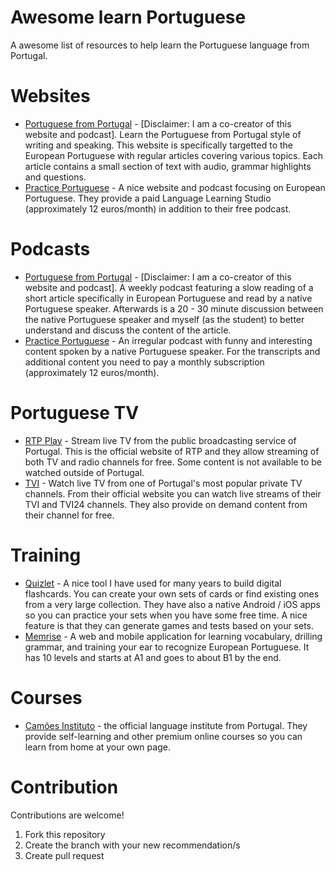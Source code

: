 # Awesome learn Portuguese
A awesome list of resources to help learn the Portuguese language from Portugal.

# Websites
* [Portuguese from Portugal](https://www.portuguesefromportugal.com/) - [Disclaimer: I am a co-creator of this website and podcast]. Learn the Portuguese from Portugal style of writing and speaking. This website is specifically targetted to the European Portuguese with regular articles covering various topics. Each article contains a small section of text with audio, grammar highlights and questions.
* [Practice Portuguese](https://www.practiceportuguese.com/) - A nice website and podcast focusing on European Portuguese. They provide a paid Language Learning Studio (approximately 12 euros/month) in addition to their free podcast.

# Podcasts
* [Portuguese from Portugal](https://www.portuguesefromportugal.com/podcasts) - [Disclaimer: I am a co-creator of this website and podcast]. A weekly podcast featuring a slow reading of a short article specifically in European Portuguese and read by a native Portuguese speaker. Afterwards is a 20 - 30 minute discussion between the native Portuguese speaker and myself (as the student) to better understand and discuss the content of the article.
* [Practice Portuguese](https://www.practiceportuguese.com/) - An irregular podcast with funny and interesting content spoken by a native Portuguese speaker. For the transcripts and additional content you need to pay a monthly subscription (approximately 12 euros/month).

# Portuguese TV
* [RTP Play](https://rtp.pt/play/) - Stream live TV from the public broadcasting service of Portugal. This is the official website of RTP and they allow streaming of both TV and radio channels for free. Some content is not available to be watched outside of Portugal.
* [TVI](https://tviplayer.iol.pt/) - Watch live TV from one of Portugal's most popular private TV channels. From their official website you can watch live streams of their TVI and TVI24 channels. They also provide on demand content from their channel for free.

# Training
* [Quizlet](https://quizlet.com/) - A nice tool I have used for many years to build digital flashcards. You can create your own sets of cards or find existing ones from a very large collection. They have also a native Android / iOS apps so you can practice your sets when you have some free time. A nice feature is that they can generate games and tests based on your sets.
* [Memrise](https://www.memrise.com/courses/english/portuguese-portugal-2/) - A web and mobile application for learning vocabulary, drilling grammar, and training your ear to recognize European Portuguese. It has 10 levels and starts at A1 and goes to about B1 by the end.

# Courses
* [Camões Instituto](https://www.instituto-camoes.pt/en/activity-camoes/what-we-do/learn-portuguese) - the official language institute from Portugal. They provide self-learning and other premium online courses so you can learn from home at your own page.

# Contribution
Contributions are welcome!
1. Fork this repository
2. Create the branch with your new recommendation/s
3. Create pull request
